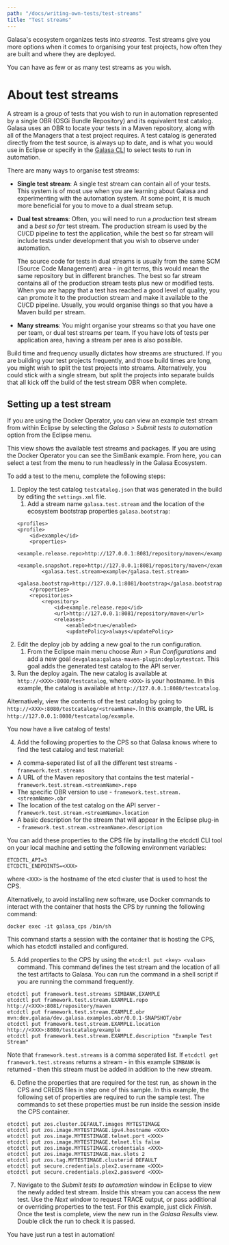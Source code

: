 ```yaml
---
path: "/docs/writing-own-tests/test-streams"
title: "Test streams"
---
```


Galasa's ecosystem organizes tests into _streams_. Test streams give you more options when it comes to organising your test projects, how often they are built and where they are deployed.

You can have as few or as many test streams as you wish.

# About test streams

A stream is a group of tests that you wish to run in automation represented by a single OBR (OSGi Bundle Repository) and its equivalent test catalog. Galasa uses an OBR to locate your tests in a Maven repository, along with all of the Managers that a test project requires. A test catalog is generated directly from the test source, is always up to date, and is what you would use in Eclipse or specify in the [Galasa CLI](/docs/cli-command-reference/cli-command-reference) to select tests to run in automation.

There are many ways to organise test streams:

- <b>Single test stream</b>: A single test stream can contain all of your tests. This system is of most use when you are learning about Galasa and experimenting with the automation system. At some point, it is much more beneficial for you to move to a dual stream setup.
- <b>Dual test streams</b>: Often, you will need to run a _production_ test stream and a _best so far_ test stream. The production stream is used by the CI/CD pipeline to test the application, while the best so far stream will include tests under development that you wish to observe under automation.

  The source code for tests in dual streams is usually from the same SCM (Source Code Management) area - in git terms, this would mean the same repository but in different branches. The best so far stream contains all of the production stream tests plus new or modified tests. When you are happy that a test has reached a good level of quality, you can promote it to the production stream and make it available to the CI/CD pipeline. Usually, you would organise things so that you have a Maven build per stream.

- <b>Many streams</b>: You might organise your streams so that you have one per team, or dual test streams per team. If you have lots of tests per application area, having a stream per area is also possible.

Build time and frequency usually dictates how streams are structured. If you are building your test projects frequently, and those build times are long, you might wish to split the test projects into streams. Alternatively, you could stick with a single stream, but split the projects into separate builds that all kick off the build of the test stream OBR when complete.

## Setting up a test stream

If you are using the Docker Operator, you can view an example test stream from within Eclipse by selecting the _Galasa > Submit tests to automation_ option from the Eclipse menu.

This view shows the available test streams and packages. If you are using the Docker Operator you can see the SimBank example. From here, you can select a test from the menu to run headlessly in the Galasa Ecosystem.

To add a test to the menu, complete the following steps:

1. Deploy the test catalog ```testcatalog.json``` that was generated in the build by editing the  ```settings.xml``` file.
    1. Add a stream name ```galasa.test.stream``` and the location of the ecosystem bootstrap properties ```galasa.bootstrap```:
    ```
    <profiles>
    <profile>
        <id>example</id>
        <properties>
            <example.release.repo>http://127.0.0.1:8081/repository/maven</example.release.repo>
            <example.snapshot.repo>http://127.0.0.1:8081/repository/maven</example.snapshot.repo>
            <galasa.test.stream>example</galasa.test.stream>
            <galasa.bootstrap>http://127.0.0.1:8081/bootstrap</galasa.bootstrap>
        </properties>
        <repositories>
            <repository>
                <id>example.release.repo</id>
                <url>http://127.0.0.1:8081/repository/maven</url>
                <releases>
                    <enabled>true</enabled>
                    <updatePolicy>always</updatePolicy>
    ```
2. Edit the deploy job by adding a new goal to the run configuration. 
    1. From the Eclipse main menu choose _Run > Run Configurations_ and add a new goal ```devgalasa:galasa-maven-plugin:deploytestcat```. This goal adds the generated test catalog to the API server.
3. Run the deploy again. The new catalog is available at ```http://<XXX>:8080/testcatalog```, where ```<XXX>``` is your hostname. In this example, the catalog is available at ```http://127.0.0.1:8080/testcatalog```.
   
Alternatively, view the contents of the test catalog by going to ```http://<XXX>:8080/testcatalog/<streamName>```. In this example, the URL is ```http://127.0.0.1:8080/testcatalog/example```.

You now have a live catalog of tests!

4. Add the following properties to the CPS so that Galasa knows where to find the test catalog and test material:

- A comma-seperated list of all the different test streams - ```framework.test.streams``` 
- A URL of the Maven repository that contains the test material - ```framework.test.stream.<streamName>.repo```
- The specific OBR version to use - ```framework.test.stream.<streamName>.obr```
- The location of the test catalog on the API server - ```framework.test.stream.<streamName>.location```
- A basic description for the stream that will appear in the Eclipse plug-in - ```framework.test.stream.<streamName>.description```

You can add these properties to the CPS file by installing the etcdctl CLI tool on your local machine and setting the following environment variables:

```
ETCDCTL_API=3
ETCDCTL_ENDPOINTS=<XXX>
```
where ```<XXX>``` is the hostname of the etcd cluster that is used to host the CPS.

Alternatively, to avoid installing new software, use Docker commands to interact with the container that hosts the CPS by running the following command:

```docker exec -it galasa_cps /bin/sh```

This command starts a session with the container that is hosting the CPS, which has etcdctl installed and configured.

5. Add properties to the CPS by using the  ```etcdctl put <key> <value>``` command. This command defines the test stream and the location of all the test artifacts to Galasa. You can run the command in a shell script if you are running the command frequently.
```
etcdctl put framework.test.streams SIMBANK,EXAMPLE
etcdctl put framework.test.stream.EXAMPLE.repo http://<XXX>:8081/repository/maven
etcdctl put framework.test.stream.EXAMPLE.obr mvn:dev.galasa/dev.galasa.examples.obr/0.0.1-SNAPSHOT/obr
etcdctl put framework.test.stream.EXAMPLE.location http://<XXX>:8080/testcatalog/example
etcdctl put framework.test.stream.EXAMPLE.description "Example Test Stream"
```
Note that ```framework.test.streams``` is a comma seperated list. If ```etcdctl get framework.test.streams``` returns a stream - in this example ```SIMBANK``` is returned - then this stream must be added in addition to the new stream.

6. Define the properties that are required for the test run, as shown in the CPS and CREDS files in step one of this sample. In this example, the following set of properties are required to run the sample test. The commands to set these properties must be run inside the session inside the CPS container.
```
etcdctl put zos.cluster.DEFAULT.images MYTESTIMAGE
etcdctl put zos.image.MYTESTIMAGE.ipv4.hostname <XXX>
etcdctl put zos.image.MYTESTIMAGE.telnet.port <XXX>
etcdctl put zos.image.MYTESTIMAGE.telnet.tls false
etcdctl put zos.image.MYTESTIMAGE.credentials <XXX>
etcdctl put zos.image.MYTESTIMAGE.max.slots 2
etcdctl put zos.tag.MYTESTIMAGE.clusterid DEFAULT
etcdctl put secure.credentials.plex2.username <XXX>
etcdctl put secure.credentials.plex2.password <XXX>
```
7. Navigate to the _Submit tests to automation_ window in Eclipse to view the newly added test stream.
Inside this stream you can access the new test. Use the _Next_ window to request TRACE output, or pass additional or overriding properties to the test. For this example, just click _Finish_. 
Once the test is complete, view the new run in the _Galasa Results_ view. Double click the run to check it is passed.

You have just run a test in automation!

